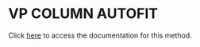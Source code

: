 <!---->
# VP COLUMN AUTOFIT

Click [here](https://developer.4d.com/docs/ViewPro/commands/vp-column-autofit) to access the documentation for this method.

